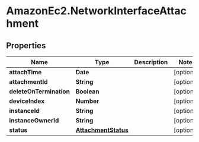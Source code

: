 # AmazonEc2.NetworkInterfaceAttachment

## Properties

Name | Type | Description | Notes
------------ | ------------- | ------------- | -------------
**attachTime** | **Date** |  | [optional] 
**attachmentId** | **String** |  | [optional] 
**deleteOnTermination** | **Boolean** |  | [optional] 
**deviceIndex** | **Number** |  | [optional] 
**instanceId** | **String** |  | [optional] 
**instanceOwnerId** | **String** |  | [optional] 
**status** | [**AttachmentStatus**](AttachmentStatus.md) |  | [optional] 


